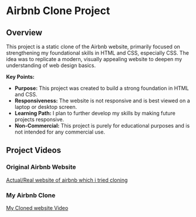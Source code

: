 # Airbnb Clone Project

## Overview

This project is a static clone of the Airbnb website, primarily focused on strengthening my foundational skills in HTML and CSS, especially CSS. The idea was to replicate a modern, visually appealing website to deepen my understanding of web design basics.

**Key Points:**
- **Purpose:** This project was created to build a strong foundation in HTML and CSS.
- **Responsiveness:** The website is not responsive and is best viewed on a laptop or desktop screen.
- **Learning Path:** I plan to further develop my skills by making future projects responsive.
- **Non-Commercial:** This project is purely for educational purposes and is not intended for any commercial use.

## Project Videos

### Original Airbnb Website
[Actual/Real website of airbnb which i tried cloning](https://youtu.be/NBG5UC7Suos)

### My Airbnb Clone
[My Cloned website Video](https://youtu.be/CVsQxfMlLUg)
